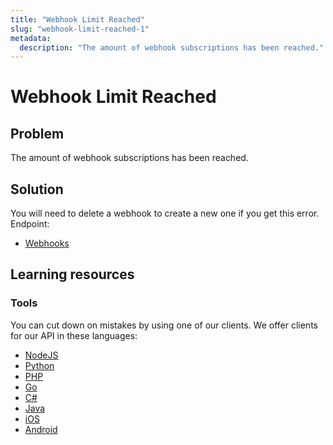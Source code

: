 ```yaml
---
title: "Webhook Limit Reached"
slug: "webhook-limit-reached-1"
metadata: 
  description: "The amount of webhook subscriptions has been reached."
---
```


Webhook Limit Reached
=====================

## Problem

The amount of webhook subscriptions has been reached.

## Solution

You will need to delete a webhook to create a new one if you get this error. Endpoint:

- [Webhooks](/reference/api/Webhooks#list-all-webhooks)

## Learning resources

### Tools

You can cut down on mistakes by using one of our clients. We offer clients for our API in these languages:

- [NodeJS](../sdks/api-clients/apivideo-nodejs-client.md)
- [Python](../sdks/api-clients/apivideo-python-client.md)
- [PHP](../sdks/api-clients/apivideo-php-client.md)
- [Go](../sdks/api-clients/apivideo-go-client.md)
- [C#](../sdks/api-clients/apivideo-csharp-client.md)
- [Java](../sdks/api-clients/apivideo-java-client.md)
- [iOS](../sdks/api-clients/apivideo-swift5-client.md)
- [Android](../sdks/api-clients/apivideo-android-client.md)
